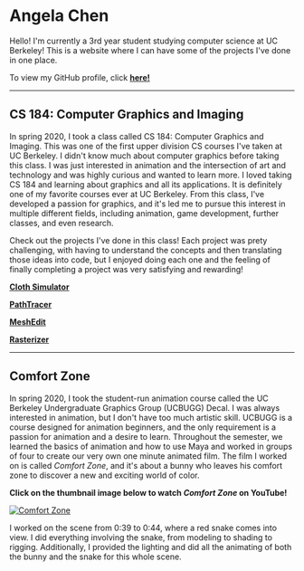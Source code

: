# Angela Chen

Hello! I'm currently a 3rd year student studying computer science at UC Berkeley! This is a website where I can have some of the projects I've done in one place.

To view my GitHub profile, click [**here!**](https://github.com/achen0816)

---

## CS 184: Computer Graphics and Imaging

In spring 2020, I took a class called CS 184: Computer Graphics and Imaging. This was one of the first upper division CS courses I've taken at UC Berkeley. I didn't know much about computer graphics before taking this class. I was just interested in animation and the intersection of art and technology and was highly curious and wanted to learn more. I loved taking CS 184 and learning about graphics and all its applications. It is definitely one of my favorite courses ever at UC Berkeley. From this class, I've developed a passion for graphics, and it's led me to pursue this interest in multiple different fields, including animation, game development, further classes, and even research.

Check out the projects I've done in this class! Each project was prety challenging, with having to understand the concepts and then translating those ideas into code, but I enjoyed doing each one and the feeling of finally completing a project was very satisfying and rewarding!

[**Cloth Simulator**](https://achen0816.github.io/clothsim/)

[**PathTracer**](https://achen0816.github.io/pathtracer/)

[**MeshEdit**](https://achen0816.github.io/meshedit/)

[**Rasterizer**](https://achen0816.github.io/rasterizer/)

---

## Comfort Zone

In spring 2020, I took the student-run animation course called the UC Berkeley Undergraduate Graphics Group (UCBUGG) Decal. I was always interested in animation, but I don't have too much artistic skill. UCBUGG is a course designed for animation beginners, and the only requirement is a passion for animation and a desire to learn. Throughout the semester, we learned the basics of animation and how to use Maya and worked in groups of four to create our very own one minute animated film. The film I worked on is called *Comfort Zone*, and it's about a bunny who leaves his comfort zone to discover a new and exciting world of color.

**Click on the thumbnail image below to watch *Comfort Zone* on YouTube!**

[![**Comfort Zone**](http://img.youtube.com/vi/qD7qt9tEBFg/0.jpg)](http://www.youtube.com/watch?v=qD7qt9tEBFg)

I worked on the scene from 0:39 to 0:44, where a red snake comes into view. I did everything involving the snake, from modeling to shading to rigging. Additionally, I provided the lighting and did all the animating of both the bunny and the snake for this whole scene.
